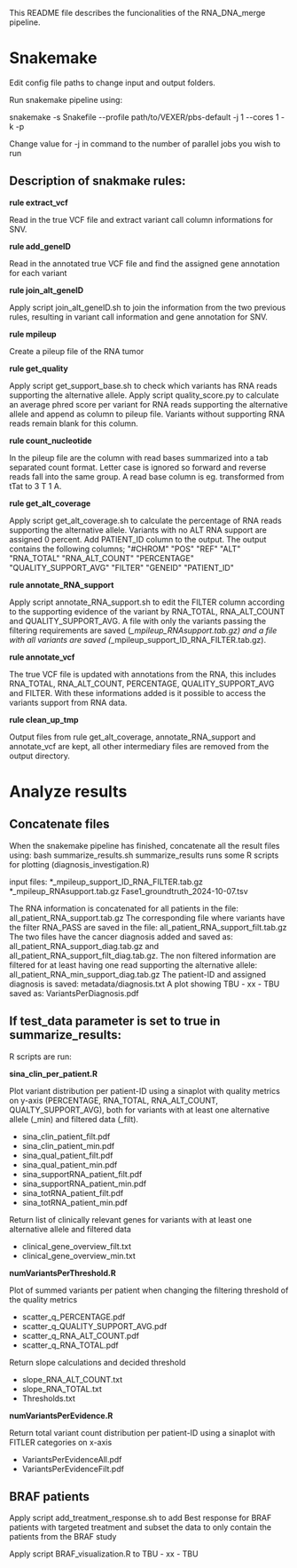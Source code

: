 This README file describes the funcionalities of the RNA_DNA_merge pipeline.

# Snakemake
Edit config file paths to change input and output folders.

Run snakemake pipeline using:

snakemake -s Snakefile --profile path/to/VEXER/pbs-default -j 1 --cores 1 -k -p

Change value for -j in command to the number of parallel jobs you wish to run

## Description of snakmake rules:
**rule extract_vcf**

Read in the true VCF file and extract variant call column informations for SNV.

**rule add_geneID**

Read in the annotated true VCF file and find the assigned gene annotation for each variant

**rule join_alt_geneID**

Apply script join_alt_geneID.sh to join the information from the two previous rules, resulting in variant call information and gene annotation for SNV.

**rule mpileup**

Create a pileup file of the RNA tumor

**rule get_quality**

Apply script get_support_base.sh to check which variants has RNA reads supporting the alternative allele.
Apply script quality_score.py to calculate an average phred score per variant for RNA reads supporting the alternative allele and append as column to pileup file. Variants without supporting RNA reads remain blank for this column.

**rule count_nucleotide**

In the pileup file are the column with read bases summarized into a tab separated count format. Letter case is ignored so forward and reverse reads fall into the same group. A read base column is eg. transformed from tTat to 3 T 1 A.

**rule get_alt_coverage**

Apply script get_alt_coverage.sh to calculate the percentage of RNA reads supporting the alternative allele. Variants with no ALT RNA support are assigned 0 percent.
Add PATIENT_ID column to the output.
The output contains the following columns; "#CHROM" "POS" "REF" "ALT" "RNA_TOTAL" "RNA_ALT_COUNT" "PERCENTAGE" "QUALITY_SUPPORT_AVG" "FILTER" "GENEID" "PATIENT_ID"

**rule annotate_RNA_support**

Apply script annotate_RNA_support.sh to edit the FILTER column according to the supporting evidence of the variant by RNA_TOTAL, RNA_ALT_COUNT and QUALITY_SUPPORT_AVG.
A file with only the variants passing the filtering requirements are saved (*_mpileup_RNAsupport.tab.gz) and a file with all variants are saved (*_mpileup_support_ID_RNA_FILTER.tab.gz).

**rule annotate_vcf**

The true VCF file is updated with annotations from the RNA, this includes RNA_TOTAL, RNA_ALT_COUNT, PERCENTAGE, QUALITY_SUPPORT_AVG and FILTER. With these informations added is it possible to access the variants support from RNA data.

**rule clean_up_tmp**

Output files from rule get_alt_coverage, annotate_RNA_support and annotate_vcf are kept, all other intermediary files are removed from the output directory.

# Analyze results
## Concatenate files
When the snakemake pipeline has finished, concatenate all the result files using:
bash summarize_results.sh
summarize_results runs some R scripts for plotting (diagnosis_investigation.R)

input files:
*_mpileup_support_ID_RNA_FILTER.tab.gz
*_mpileup_RNAsupport.tab.gz
Fase1_groundtruth_2024-10-07.tsv

The RNA information is concatenated for all patients in the file: all_patient_RNA_support.tab.gz
The corresponding file where variants have the filter RNA_PASS are saved in the file: all_patient_RNA_support_filt.tab.gz
The two files have the cancer diagnosis added and saved as: all_patient_RNA_support_diag.tab.gz and all_patient_RNA_support_filt_diag.tab.gz.
The non filtered information are filtered for at least having one read supporting the alternative allele: all_patient_RNA_min_support_diag.tab.gz
The patient-ID and assigned diagnosis is saved: metadata/diagnosis.txt
A plot showing TBU - xx - TBU saved as: VariantsPerDiagnosis.pdf

## If test_data parameter is set to true in summarize_results:
R scripts are run:

**sina_clin_per_patient.R**

Plot variant distribution per patient-ID using a sinaplot with quality metrics on y-axis (PERCENTAGE, RNA_TOTAL, RNA_ALT_COUNT, QUALTY_SUPPORT_AVG),
both for variants with at least one alternative allele (_min) and filtered data (_filt).
-   sina_clin_patient_filt.pdf
-   sina_clin_patient_min.pdf
-   sina_qual_patient_filt.pdf
-   sina_qual_patient_min.pdf
-   sina_supportRNA_patient_filt.pdf
-   sina_supportRNA_patient_min.pdf
-   sina_totRNA_patient_filt.pdf
-   sina_totRNA_patient_min.pdf

Return list of clinically relevant genes for variants with at least one alternative allele and filtered data
-   clinical_gene_overview_filt.txt
-   clinical_gene_overview_min.txt

**numVariantsPerThreshold.R**

Plot of summed variants per patient when changing the filtering threshold of the quality metrics
-   scatter_q_PERCENTAGE.pdf
-   scatter_q_QUALITY_SUPPORT_AVG.pdf
-   scatter_q_RNA_ALT_COUNT.pdf
-   scatter_q_RNA_TOTAL.pdf

Return slope calculations and decided threshold
-   slope_RNA_ALT_COUNT.txt
-   slope_RNA_TOTAL.txt
-   Thresholds.txt

**numVariantsPerEvidence.R**

Return total variant count distribution per patient-ID using a sinaplot with FITLER categories on x-axis
-   VariantsPerEvidenceAll.pdf
-   VariantsPerEvidenceFilt.pdf

## BRAF patients
Apply script add_treatment_response.sh to add Best response for BRAF patients with targeted treatment
and subset the data to only contain the patients from the BRAF study

Apply script BRAF_visualization.R to TBU - xx - TBU

